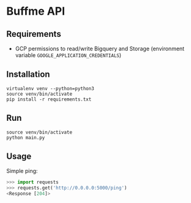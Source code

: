 # Buffme API

## Requirements

  - GCP permissions to read/write Bigquery and Storage (environment variable `GOOGLE_APPLICATION_CREDENTIALS`)

## Installation

```
virtualenv venv --python=python3
source venv/bin/activate
pip install -r requirements.txt
```

## Run

```
source venv/bin/activate
python main.py
```

## Usage

Simple ping:

```python
>>> import requests
>>> requests.get('http://0.0.0.0:5000/ping')
<Response [204]>
```